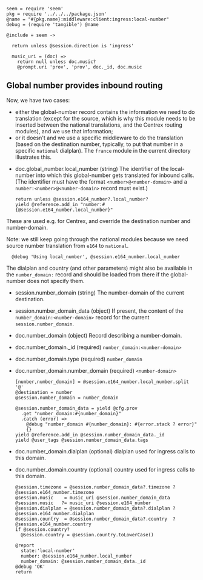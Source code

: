     seem = require 'seem'
    pkg = require '../../../package.json'
    @name = "#{pkg.name}:middleware:client:ingress:local-number"
    debug = (require 'tangible') @name

    @include = seem ->

      return unless @session.direction is 'ingress'

      music_uri = (doc) =>
        return null unless doc.music?
        @prompt.uri 'prov', 'prov', doc._id, doc.music

Global number provides inbound routing
--------------------------------------

Now, we have two cases:
- either the global-number record contains the information we need to do translation (except for the source, which is why this module needs to be inserted between the national translations, and the Centrex routing modules), and we use that information;
- or it doesn't and we use a specific middleware to do the translation (based on the destination number, typically, to put that number in a specific `national` dialplan). The `france` module in the current directory illustrates this.

* doc.global_number.local_number (string) The identifier of the local-number into which this global-number gets translated for inbound calls. (The identifier must have the format `<number>@<number-domain>` and a `number:<number>@<number-domain>` record must exist.)

      return unless @session.e164_number?.local_number?
      yield @reference.add_in "number:#{@session.e164_number.local_number}"

These are used e.g. for Centrex, and override the destination number and number-domain.

Note: we still keep going through the national modules because we need source number translation from `e164` to `national`.


      @debug 'Using local_number', @session.e164_number.local_number

The dialplan and country (and other parameters) might also be available in the `number_domain:` record and should be loaded from there if the global-number does not specify them.

* session.number_domain (string) The number-domain of the current destination.
* session.number_domain_data (object) If present, the content of the `number_domain:<number-domain>` record for the current `session.number_domain`.
* doc.number_domain (object) Record describing a number-domain.
* doc.number_domain._id (required) `number_domain:<number-domain>`
* doc.number_domain.type (required) `number_domain`
* doc.number_domain.number_domain (required) `<number-domain>`

      [number,number_domain] = @session.e164_number.local_number.split '@'
      @destination = number
      @session.number_domain = number_domain

      @session.number_domain_data = yield @cfg.prov
        .get "number_domain:#{number_domain}"
        .catch (error) =>
          @debug "number_domain #{number_domain}: #{error.stack ? error}"
          {}
      yield @reference.add_in @session.number_domain_data._id
      yield @user_tags @session.number_domain_data.tags

* doc.number_domain.dialplan (optional) dialplan used for ingress calls to this domain.
* doc.number_domain.country (optional) country used for ingress calls to this domain.

      @session.timezone = @session.number_domain_data?.timezone ? @session.e164_number.timezone
      @session.music    = music_uri @session.number_domain_data
      @session.music   ?= music_uri @session.e164_number
      @session.dialplan = @session.number_domain_data?.dialplan ? @session.e164_number.dialplan
      @session.country  = @session.number_domain_data?.country  ? @session.e164_number.country
      if @session.country?
        @session.country = @session.country.toLowerCase()

      @report
        state:'local-number'
        number: @session.e164_number.local_number
        number_domain: @session.number_domain_data._id
      @debug 'OK'
      return
